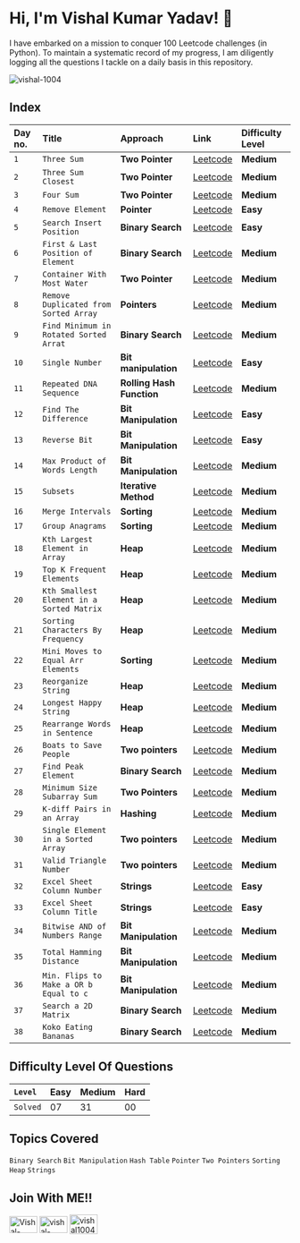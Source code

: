 # Hi, I'm Vishal Kumar Yadav! 👋
I have embarked on a mission to conquer 100 Leetcode challenges (in Python). To maintain a systematic record of my progress, I am diligently logging all the questions I tackle on a daily basis in this repository.

<p align="left"> <img src="https://komarev.com/ghpvc/?username=vishal-1004&label=Profile%20views&color=0e75b6&style=flat" alt="vishal-1004" /> </p>

## Index

| Day no. | Title    | Approach             | Link | Difficulty Level |
| :------ | :------- | :------------------- | :-----| :---------|
| `1` | `Three Sum` | **Two Pointer** | [Leetcode](https://leetcode.com/problems/3sum/description/) | **Medium** |
| `2` | `Three Sum Closest` | **Two Pointer** | [Leetcode](https://leetcode.com/problems/3sum-closest/description/) | **Medium** |
| `3` | `Four Sum` | **Two Pointer** | [Leetcode](https://leetcode.com/problems/4sum/description/) | **Medium** |
| `4` | `Remove Element` | **Pointer** | [Leetcode](https://leetcode.com/problems/remove-element/description/) | **Easy** |
| `5` | `Search Insert Position` | **Binary Search** | [Leetcode](https://leetcode.com/problems/search-insert-position/description/) | **Easy** |
| `6` | `First & Last Position of Element` | **Binary Search** | [Leetcode](https://leetcode.com/problems/find-first-and-last-position-of-element-in-sorted-array/) | **Medium** |
| `7` | `Container With Most Water` | **Two Pointer** | [Leetcode](https://leetcode.com/problems/container-with-most-water/) | **Medium** |
| `8` | `Remove Duplicated from Sorted Array` | **Pointers** | [Leetcode](https://leetcode.com/problems/remove-duplicates-from-sorted-array-ii/description/) | **Medium**|
| `9` | `Find Minimum in Rotated Sorted Arrat` | **Binary Search** | [Leetcode](https://leetcode.com/problems/find-minimum-in-rotated-sorted-array/description/) | **Medium** |
| `10` | `Single Number` | **Bit manipulation** | [Leetcode](https://leetcode.com/problems/single-number/description/) | **Easy** |
| `11` | `Repeated DNA Sequence` | **Rolling Hash Function** | [Leetcode](https://leetcode.com/problems/repeated-dna-sequences/description/) | **Medium**|
|  `12` | `Find The Difference` | **Bit Manipulation** | [Leetcode](https://leetcode.com/problems/find-the-difference/description/) | **Easy**|
| `13` | `Reverse Bit` | **Bit Manipulation** | [Leetcode](https://leetcode.com/problems/reverse-bits/description/) | **Easy** |
| `14` | `Max Product of Words Length` | **Bit Manipulation** | [Leetcode](https://leetcode.com/problems/maximum-product-of-word-lengths/description/) | **Medium** |
| `15` | `Subsets` | **Iterative Method** | [Leetcode](https://leetcode.com/problems/subsets/) | **Medium** |
| `16` | `Merge Intervals` | **Sorting** | [Leetcode](https://leetcode.com/problems/merge-intervals/description/) | **Medium** |
| `17` | `Group Anagrams` | **Sorting** | [Leetcode](https://leetcode.com/problems/group-anagrams/description/) | **Medium** |
| `18` | `Kth Largest Element in Array` | **Heap** | [Leetcode](https://leetcode.com/problems/kth-largest-element-in-an-array/description/) | **Medium** |
| `19` | `Top K Frequent Elements` | **Heap** | [Leetcode](https://leetcode.com/problems/top-k-frequent-elements/description/) | **Medium** |
| `20` | `Kth Smallest Element in a Sorted Matrix` | **Heap** | [Leetcode](https://leetcode.com/problems/kth-smallest-element-in-a-sorted-matrix/) | **Medium** |
| `21` | `Sorting Characters By Frequency` | **Heap** | [Leetcode](https://leetcode.com/problems/sort-characters-by-frequency/description/) | **Medium** |
| `22` | `Mini Moves to Equal Arr Elements` | **Sorting** | [Leetcode](https://leetcode.com/problems/minimum-moves-to-equal-array-elements-ii/description/) | **Medium** |
| `23` | `Reorganize String` | **Heap** | [Leetcode](https://leetcode.com/problems/reorganize-string/description/) | **Medium** |
| `24` | `Longest Happy String` | **Heap** | [Leetcode](https://leetcode.com/problems/longest-happy-string/description/) | **Medium** |
| `25` | `Rearrange Words in Sentence` | **Heap** | [Leetcode](https://leetcode.com/problems/rearrange-words-in-a-sentence/description/) | **Medium** |
| `26` | `Boats to Save People` | **Two pointers** | [Leetcode](https://leetcode.com/problems/boats-to-save-people/description/) | **Medium** |
| `27` | `Find Peak Element` | **Binary Search** | [Leetcode](https://leetcode.com/problems/find-peak-element/description/) | **Medium** |
| `28` | `Minimum Size Subarray Sum` | **Two Pointers** | [Leetcode](https://leetcode.com/problems/minimum-size-subarray-sum/description/) | **Medium** |
| `29` | `K-diff Pairs in an Array` | **Hashing** | [Leetcode](https://leetcode.com/problems/k-diff-pairs-in-an-array/description/) | **Medium** |
| `30` | `Single Element in a Sorted Array` | **Two pointers** | [Leetcode](https://leetcode.com/problems/single-element-in-a-sorted-array/description/) | **Medium** |
| `31` | `Valid Triangle Number` | **Two pointers** | [Leetcode](https://leetcode.com/problems/valid-triangle-number/description/) | **Medium** |
| `32` | `Excel Sheet Column Number` | **Strings** | [Leetcode](https://leetcode.com/problems/excel-sheet-column-number/description/) | **Easy** |
| `33` | `Excel Sheet Column Title` | **Strings** | [Leetcode](https://leetcode.com/problems/excel-sheet-column-title/description/) | **Easy** |
| `34` | `Bitwise AND of Numbers Range` | **Bit Manipulation** | [Leetcode](https://leetcode.com/problems/bitwise-and-of-numbers-range/) | **Medium** |
| `35` | `Total Hamming Distance` | **Bit Manipulation** | [Leetcode](https://leetcode.com/problems/total-hamming-distance/description/) | **Medium** |
| `36` | `Min. Flips to Make a OR b Equal to c` | **Bit Manipulation** | [Leetcode](https://leetcode.com/problems/minimum-flips-to-make-a-or-b-equal-to-c/description/) | **Medium** |
| `37` | `Search a 2D Matrix` | **Binary Search** | [Leetcode](https://leetcode.com/problems/search-a-2d-matrix/description/) | **Medium** |
| `38` | `Koko Eating Bananas` | **Binary Search** | [Leetcode](https://leetcode.com/problems/koko-eating-bananas/description/) | **Medium** |

## Difficulty Level Of Questions

|`Level` | **Easy** | **Medium** | **Hard** |
| :----- | :------- | :--------- | :------- |
|`Solved` | 07 | 31 | 00 |

## Topics Covered

`Binary Search` `Bit Manipulation` `Hash Table` `Pointer` `Two Pointers` `Sorting` `Heap` `Strings`

## Join With ME!!
<p align="left">
<a href="https://github.com/Vishal-1004" target="_blank"><img align="center" src="https://logos-world.net/wp-content/uploads/2020/11/GitHub-Symbol.png" alt="Vishal-1004" height="30" width="50"/></a>
<a href="https://www.linkedin.com/in/vishal-kumar-yadav-8085a3232/" target="_blank"><img align="center" src="https://myclouddoor.com/wp-content/uploads/2019/11/Linkedin-logo.png" alt="vishal-kumar-yadav-8085a3232" height="30" width="50"/></a>
<a href="https://leetcode.com/vishal100403/" target="_blank"><img align="center" src="https://mayukhkchanda.github.io/portfolio/assets/images/leetcode-logo.png" alt="vishal100403" height="35" width="50"/></a>
</p>
